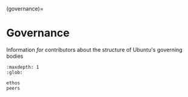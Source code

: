 (governance)=
# Governance

Information *for* contributors about the structure of Ubuntu's governing bodies

```{toctree}
:maxdepth: 1
:glob:

ethos
peers
```

